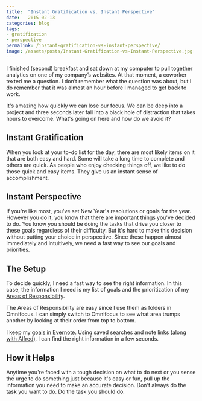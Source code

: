 ```yaml
---
title:  "Instant Gratification vs. Instant Perspective"
date:   2015-02-13
categories: blog
tags:
- gratification
- perspective
permalink: /instant-gratification-vs-instant-perspective/
image: /assets/posts/Instant-Gratification-vs-Instant-Perspective.jpg
---
```


I finished (second) breakfast and sat down at my computer to pull together analytics on one of my company’s websites. At that moment, a coworker texted me a question. I don’t remember what the question was about, but I do remember that it was almost an hour before I managed to get back to work.

<!--more-->

It's amazing how quickly we can lose our focus. We can be deep into a project and three seconds later fall into a black hole of distraction that takes hours to overcome. What's going on here and how do we avoid it?

## Instant Gratification

When you look at your to-do list for the day, there are most likely items on it that are both easy and hard. Some will take a long time to complete and others are quick. As people who enjoy checking things off, we like to do those quick and easy items. They give us an instant sense of accomplishment.

## Instant Perspective

If you're like most, you've set New Year's resolutions or goals for the year. However you do it, you know that there are important things you've decided to do. You know you should be doing the tasks that drive you closer to these goals regardless of their difficulty. But it's hard to make this decision without putting your choice in perspective. Since these happen almost immediately and intuitively, we need a fast way to see our goals and priorities.

## The Setup

To decide quickly, I need a fast way to see the right information. In this case, the information I need is my list of goals and the prioritization of my [Areas of Responsibility](http://joebuhlig.com/omnifocus-setup-workflow/).

The Areas of Responsibility are easy since I use them as folders in Omnifocus. I can simply switch to Omnifocus to see what area trumps another by looking at their order from top to bottom.

I keep my [goals in Evernote](http://joebuhlig.com/keeping-goals/). Using saved searches and note links ([along with Alfred](http://joebuhlig.com/keeping-goals/)), I can find the right information in a few seconds.

## How it Helps

Anytime you're faced with a tough decision on what to do next or you sense the urge to do something just because it's easy or fun, pull up the information you need to make an accurate decision. Don't always do the task you want to do. Do the task you should do.